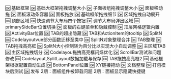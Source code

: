 🆗 基础框架
🆗 基础大框架拖拽调整大小
🆗 子面板组拖拽调整大小
🆗 面板移动拖
🆗 面板滚动条容器
🆗 面板拖放
🆗 基础框架拖拽细节
🆗 区域拖拽自动展开
🆗 顶部区域
🆗 快速调节大布局四个按钮
🆗 调节大布局弹出区域
🆗 primarySideBar位置切换
🆗 面板的右键菜单和隐藏控制
🆗 顶层网格逻辑内置
🆗 ActivityBar位置
🆗 TAB的超出隐藏
🆗 TAB和ActionItem的tooltip
🆗 SplitN
🆗 Codelayoutvue部分函数迁移至类中
🆗 SplitN对象整理合并
🆗 TAB整理
🆗 TAB拖拽高亮框
🆗 SplitN大小控制转为百分比以实现大小自动调整
🆗 主区域TAB
🆗 主区域拖拽切分
🆗 Codelayou拖拽高亮框闪烁优化
🆗 ScrollBar测试和问题修改
🆗 Codelayout,SplitLayout数据加载与保存
🆗 TAB拖拽高亮框2
🆗 基础框架根据配置自动生成
🆗 BottomPanel位置
🆗 XY链接拖动
🆗 文档整理
🆗 打包模块后测试
🆗 发布
2期：面板组件被卸载问题
2期：面板显示隐藏快捷键
